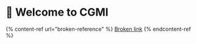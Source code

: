 # 👋 Welcome to CGMI



{% content-ref url="broken-reference" %}
[Broken link](broken-reference)
{% endcontent-ref %}

